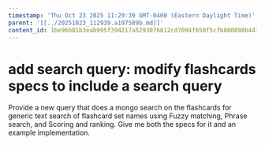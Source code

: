 ```yaml
---
timestamp: 'Thu Oct 23 2025 11:29:39 GMT-0400 (Eastern Daylight Time)'
parent: '[[../20251023_112939.a197589b.md]]'
content_id: 1be96b81b3eab995f394217a5293076812cd7094f650f5cfb880898b443473cf
---
```


# add search query: modify flashcards specs to include a search query

Provide a new query that does a mongo search on the flashcards for generic text search of flashcard set names using Fuzzy matching, Phrase search, and Scoring and ranking. Give me both the specs for it and an example implementation.
